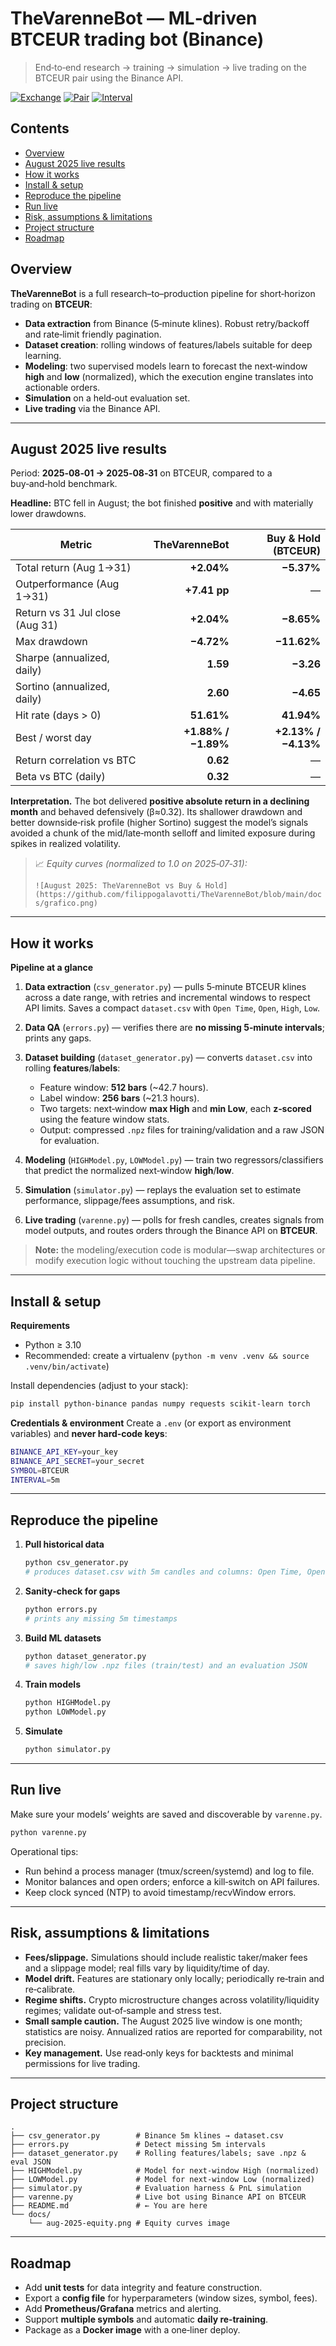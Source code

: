 # TheVarenneBot — ML‑driven BTCEUR trading bot (Binance)

> End‑to‑end research → training → simulation → live trading on the BTCEUR pair using the Binance API.

[![Exchange](https://img.shields.io/badge/Exchange-Binance-yellow)](#) [![Pair](https://img.shields.io/badge/Pair-BTCEUR-blue)](#) [![Interval](https://img.shields.io/badge/Candles-5m-lightgrey)](#)

## Contents

* [Overview](#overview)
* [August 2025 live results](#august-2025-live-results)
* [How it works](#how-it-works)
* [Install & setup](#install--setup)
* [Reproduce the pipeline](#reproduce-the-pipeline)
* [Run live](#run-live)
* [Risk, assumptions & limitations](#risk-assumptions--limitations)
* [Project structure](#project-structure)
* [Roadmap](#roadmap)

## Overview

**TheVarenneBot** is a full research–to–production pipeline for short‑horizon trading on **BTCEUR**:

* **Data extraction** from Binance (5‑minute klines). Robust retry/backoff and rate‑limit friendly pagination.
* **Dataset creation**: rolling windows of features/labels suitable for deep learning.
* **Modeling**: two supervised models learn to forecast the next‑window **high** and **low** (normalized), which the execution engine translates into actionable orders.
* **Simulation** on a held‑out evaluation set.
* **Live trading** via the Binance API.

---

## August 2025 live results

Period: **2025‑08‑01 → 2025‑08‑31** on BTCEUR, compared to a buy‑and‑hold benchmark.

**Headline:** BTC fell in August; the bot finished **positive** and with materially lower drawdowns.

| Metric                          |       TheVarenneBot | Buy & Hold (BTCEUR) |
| ------------------------------- | ------------------: | ------------------: |
| Total return (Aug 1→31)         |          **+2.04%** |          **−5.37%** |
| Outperformance (Aug 1→31)       |        **+7.41 pp** |                   — |
| Return vs 31 Jul close (Aug 31) |          **+2.04%** |          **−8.65%** |
| Max drawdown                    |          **−4.72%** |         **−11.62%** |
| Sharpe (annualized, daily)      |            **1.59** |           **−3.26** |
| Sortino (annualized, daily)     |            **2.60** |           **−4.65** |
| Hit rate (days > 0)             |          **51.61%** |          **41.94%** |
| Best / worst day                | **+1.88% / −1.89%** | **+2.13% / −4.13%** |
| Return correlation vs BTC       |            **0.62** |                   — |
| Beta vs BTC (daily)             |            **0.32** |                   — |

**Interpretation.** The bot delivered **positive absolute return in a declining month** and behaved defensively (β≈0.32). Its shallower drawdown and better downside‑risk profile (higher Sortino) suggest the model’s signals avoided a chunk of the mid/late‑month selloff and limited exposure during spikes in realized volatility.

> 📈 *Equity curves (normalized to 1.0 on 2025‑07‑31):*
>
> `![August 2025: TheVarenneBot vs Buy & Hold](https://github.com/filippogalavotti/TheVarenneBot/blob/main/docs/grafico.png)`

---

## How it works

**Pipeline at a glance**

1. **Data extraction** (`csv_generator.py`) — pulls 5‑minute BTCEUR klines across a date range, with retries and incremental windows to respect API limits. Saves a compact `dataset.csv` with `Open Time`, `Open`, `High`, `Low`.
2. **Data QA** (`errors.py`) — verifies there are **no missing 5‑minute intervals**; prints any gaps.
3. **Dataset building** (`dataset_generator.py`) — converts `dataset.csv` into rolling **features**/**labels**:

   * Feature window: **512 bars** (\~42.7 hours).
   * Label window: **256 bars** (\~21.3 hours).
   * Two targets: next‑window **max High** and **min Low**, each **z‑scored** using the feature window stats.
   * Output: compressed `.npz` files for training/validation and a raw JSON for evaluation.
4. **Modeling** (`HIGHModel.py`, `LOWModel.py`) — train two regressors/classifiers that predict the normalized next‑window **high**/**low**.
5. **Simulation** (`simulator.py`) — replays the evaluation set to estimate performance, slippage/fees assumptions, and risk.
6. **Live trading** (`varenne.py`) — polls for fresh candles, creates signals from model outputs, and routes orders through the Binance API on **BTCEUR**.

> **Note:** the modeling/execution code is modular—swap architectures or modify execution logic without touching the upstream data pipeline.

---

## Install & setup

**Requirements**

* Python ≥ 3.10
* Recommended: create a virtualenv (`python -m venv .venv && source .venv/bin/activate`)

Install dependencies (adjust to your stack):

```bash
pip install python-binance pandas numpy requests scikit-learn torch
```

**Credentials & environment**
Create a `.env` (or export as environment variables) and **never hard‑code keys**:

```bash
BINANCE_API_KEY=your_key
BINANCE_API_SECRET=your_secret
SYMBOL=BTCEUR
INTERVAL=5m
```

---

## Reproduce the pipeline

1. **Pull historical data**

   ```bash
   python csv_generator.py
   # produces dataset.csv with 5m candles and columns: Open Time, Open, High, Low
   ```
2. **Sanity‑check for gaps**

   ```bash
   python errors.py
   # prints any missing 5m timestamps
   ```
3. **Build ML datasets**

   ```bash
   python dataset_generator.py
   # saves high/low .npz files (train/test) and an evaluation JSON
   ```
4. **Train models**

   ```bash
   python HIGHModel.py
   python LOWModel.py
   ```
5. **Simulate**

   ```bash
   python simulator.py
   ```

---

## Run live

Make sure your models’ weights are saved and discoverable by `varenne.py`.

```bash
python varenne.py
```

Operational tips:

* Run behind a process manager (tmux/screen/systemd) and log to file.
* Monitor balances and open orders; enforce a kill‑switch on API failures.
* Keep clock synced (NTP) to avoid timestamp/recvWindow errors.

---

## Risk, assumptions & limitations

* **Fees/slippage.** Simulations should include realistic taker/maker fees and a slippage model; real fills vary by liquidity/time of day.
* **Model drift.** Features are stationary only locally; periodically re‑train and re‑calibrate.
* **Regime shifts.** Crypto microstructure changes across volatility/liquidity regimes; validate out‑of‑sample and stress test.
* **Small sample caution.** The August 2025 live window is one month; statistics are noisy. Annualized ratios are reported for comparability, not precision.
* **Key management.** Use read‑only keys for backtests and minimal permissions for live trading.

---

## Project structure

```
.
├── csv_generator.py        # Binance 5m klines → dataset.csv
├── errors.py               # Detect missing 5m intervals
├── dataset_generator.py    # Rolling features/labels; save .npz & eval JSON
├── HIGHModel.py            # Model for next-window High (normalized)
├── LOWModel.py             # Model for next-window Low (normalized)
├── simulator.py            # Evaluation harness & PnL simulation
├── varenne.py              # Live bot using Binance API on BTCEUR
├── README.md               # ← You are here
└── docs/
    └── aug-2025-equity.png # Equity curves image
```

---

## Roadmap

* Add **unit tests** for data integrity and feature construction.
* Export a **config file** for hyperparameters (window sizes, symbol, fees).
* Add **Prometheus/Grafana** metrics and alerting.
* Support **multiple symbols** and automatic **daily re‑training**.
* Package as a **Docker image** with a one‑liner deploy.
